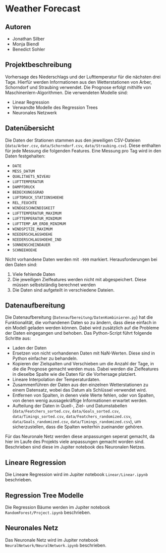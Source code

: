 # Weather Forecast

## Autoren
- Jonathan Silber
- Monja Biendl
- Benedict Sohler

## Projektbeschreibung
Vorhersage des Niederschlags und der Lufttemperatur für die nächsten drei Tage. Hierfür werden Informationen aus den Wetterstationen von Arber, Schorndorf und Straubing verwendet. Die Prognose erfolgt mithilfe von Maschinenlern-Algorithmen. Die verwendeten Modelle sind:
- Linear Regression
- Verwandte Modelle des Regression Trees
- Neuronales Netzwerk

## Datenübersicht
Die Daten der Stationen stammen aus den jeweiligen CSV-Dateien (`data/Arber.csv`, `data/Schorndorf.csv`, `data/Straubing.csv`). Diese enthalten für jede Messung die folgenden Features. Eine Messung pro Tag wird in den Daten festgehalten:
- `DATE`
- `MESS_DATUM`
- `QUALITAETS_NIVEAU`
- `LUFTTEMPERATUR`
- `DAMPFDRUCK`
- `BEDECKUNGSGRAD`
- `LUFTDRUCK_STATIONSHOEHE`
- `REL_FEUCHTE`
- `WINDGESCHWINDIGKEIT`
- `LUFTTEMPERATUR_MAXIMUM`
- `LUFTTEMPERATUR_MINIMUM`
- `LUFTTEMP_AM_ERDB_MINIMUM`
- `WINDSPITZE_MAXIMUM`
- `NIEDERSCHLAGSHOEHE`
- `NIEDERSCHLAGSHOEHE_IND`
- `SONNENSCHEINDAUER`
- `SCHNEEHOEHE`

Nicht vorhandene Daten werden mit `-999` markiert. Herausforderungen bei den Daten sind:
1. Viele fehlende Daten
2. Die jeweiligen Zielfeatures werden nicht mit abgespeichert.
   Diese müssen selbstständig berechnet werden
3. Die Daten sind aufgeteilt in verschiedene Dateien.

## Datenaufbereitung
Die Datenaufbereitung (`Datenaufbereitung/DatenKombinieren.py`) hat die Funktionalität, die vorhandenen Daten so zu ändern, dass diese einfach in ein Modell geladen werden können. Dabei wird zusätzlich auf die Probleme der Daten eingegangen und behoben. Das Python-Script führt folgende Schritte aus:
- Laden der Daten
- Ersetzen von nicht vorhandenen Daten mit NaN-Werten. Diese sind in Python einfacher zu behandeln.
- Kopieren der Zielspalten und Verschieben um die Anzahl der Tage, in die die Prognose gemacht werden muss.
  Dabei werden die Zielfeatures in dieselbe Spalte wie die Daten für die Vorhersage platziert.
- Lineare Interpolation der Temperaturdaten.
- Zusammenführen der Daten aus den einzelnen Wetterstationen zu einem Datensatz, wobei das Datum als Schlüssel verwendet wird.
- Entfernen von Spalten, in denen viele Werte fehlen, oder von Spalten, von denen wenig aussagekräftige Informationen erwartet werden.
- Aufteilung der Daten in Quell-, Ziel- und Datumstabellen (`data/Featchers_sorted.csv`, `data/Goals_sorted.csv`, `data/Timings_sorted.csv`, `data/Featchers_randomized.csv`, `data/Goals_randomized.csv`, `data/Timings_randomized.csv`), um sicherzustellen, dass die Spalten weiterhin zueinander gehören.

Für das Neuronale Netz werden diese anpassungen seperat gemacht, da hier im Laufe des Projekts viele anpassungen gemacht worden sind.
Beschrieben sind diese im Jupiter notebook des Neuronalen Netzes.

## Lineare Regression
Die Lineare Regression wird im Jupiter notebook `Linear/Linear.ipynb` beschrieben.

## Regression Tree Modelle
Die Regression Bäume werden im Jupiter notebook `RandomForest/Project.ipynb` beschrieben.

## Neuronales Netz
Das Neuronale Netz wird im Jupiter notebook `NeuralNetwork/NeuralNetwork.ipynb` beschrieben.